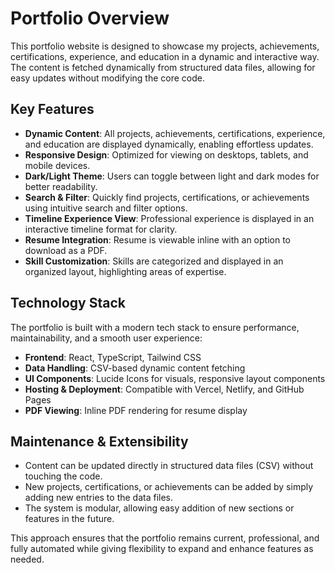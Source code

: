 # Portfolio Overview

This portfolio website is designed to showcase my projects, achievements, certifications, experience, and education in a dynamic and interactive way. The content is fetched dynamically from structured data files, allowing for easy updates without modifying the core code.

## Key Features

- **Dynamic Content**: All projects, achievements, certifications, experience, and education are displayed dynamically, enabling effortless updates.
- **Responsive Design**: Optimized for viewing on desktops, tablets, and mobile devices.
- **Dark/Light Theme**: Users can toggle between light and dark modes for better readability.
- **Search & Filter**: Quickly find projects, certifications, or achievements using intuitive search and filter options.
- **Timeline Experience View**: Professional experience is displayed in an interactive timeline format for clarity.
- **Resume Integration**: Resume is viewable inline with an option to download as a PDF.
- **Skill Customization**: Skills are categorized and displayed in an organized layout, highlighting areas of expertise.

## Technology Stack

The portfolio is built with a modern tech stack to ensure performance, maintainability, and a smooth user experience:

- **Frontend**: React, TypeScript, Tailwind CSS
- **Data Handling**: CSV-based dynamic content fetching
- **UI Components**: Lucide Icons for visuals, responsive layout components
- **Hosting & Deployment**: Compatible with Vercel, Netlify, and GitHub Pages
- **PDF Viewing**: Inline PDF rendering for resume display

## Maintenance & Extensibility

- Content can be updated directly in structured data files (CSV) without touching the code.
- New projects, certifications, or achievements can be added by simply adding new entries to the data files.
- The system is modular, allowing easy addition of new sections or features in the future.

This approach ensures that the portfolio remains current, professional, and fully automated while giving flexibility to expand and enhance features as needed.
